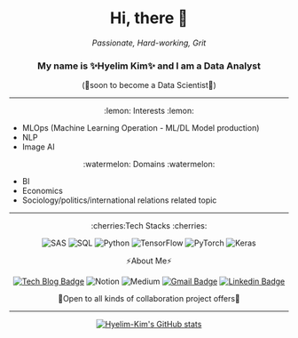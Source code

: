 
<html>
<div align=center>
  <h1>Hi, there 👋</h1>
  <em>Passionate, Hard-working, Grit</em> 

### **My name is ✨Hyelim Kim✨ and I am a Data Analyst** 
(🌱soon to become a Data Scientist🌱) 
  </div>
 
<hr/>

  <div align=center>
:lemon: Interests :lemon:   
    </div>
<ul>
<li>MLOps (Machine Learning Operation - ML/DL Model production)</li>  
<li>NLP</li>  
<li>Image AI</li>  
</ul>
  
<div align=center>
:watermelon: Domains :watermelon: 
  </div>
<ul>
  <li>BI</li>
  <li>Economics</li> 
  <li>Sociology/politics/international relations related topic</li> 
</ul>
 
<hr/>

  <div align=center>
:cherries:Tech Stacks :cherries:

	  
 ![SAS](http://img.shields.io/badge/SAS-CC6699?style=flat-square&logoColor=white)
 ![SQL](http://img.shields.io/badge/SQL-F80000?style=flat-square&logo=Oracle&logoColor=white)
 ![Python](http://img.shields.io/badge/Python-3776AB?style=flat-square&logo=Python&logoColor=white)
 ![TensorFlow](http://img.shields.io/badge/TensorFlow-FF6F00?style=flat-square&logo=TensorFlow&logoColor=white)
 ![PyTorch](http://img.shields.io/badge/PyTorch-EE4C2C?style=flat-square&logo=PyTorch&logoColor=white)
 ![Keras](http://img.shields.io/badge/Keras-D000002C?style=flat-square&logo=Keras&logoColor=white)


⚡About Me⚡ 

 [![Tech Blog Badge](http://img.shields.io/badge/-Tech%20blog-black?style=flat-square&logo=github&link=https://hyelim-kim1028.github.io/)](https://hyelim-kim1028.github.io/)
 ![Notion](http://img.shields.io/badge/Notion-Black?style=flat-square&logo=Notion&logoColor=white)
 ![Medium](http://img.shields.io/badge/Medium-Black?style=flat-square&logo=Medium&logoColor=white)
 [![Gmail Badge](https://img.shields.io/badge/Gmail-d14836?style=flat-square&logo=Gmail&logoColor=white&link=mailto:hye.kim@obf.ateneo.edu)](mailto:hye.kim@obf.ateneo.edu)
 [![Linkedin Badge](https://img.shields.io/badge/-LinkedIn-blue?style=flat-square&logo=Linkedin&logoColor=white&link=https://www.linkedin.com/in/hyelim-kim-55b580132/)](https://www.linkedin.com/in/hyelim-kim-55b580132/)
	  
👯Open to all kinds of collaboration project offers👯

<hr/>

[![Hyelim-Kim's GitHub stats](https://github-readme-stats.vercel.app/api?username=hyelim-kim1028&theme=nightowl)](https://github.com/hyelim-kim1028/github-readme-stats)
  
  </div>
  </html>
